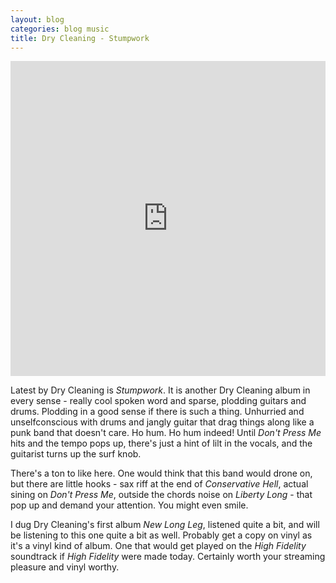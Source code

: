 ```yaml
---
layout: blog
categories: blog music
title: Dry Cleaning - Stumpwork
---
```

<div style="position: relative; padding-bottom: 100%; height: 0; overflow: hidden; max-width: 100%;"><iframe src="https://embed.tidal.com/albums/251175805?layout=gridify" frameborder="0" allowfullscreen style="position: absolute; top: 0; left: 0; width: 100%; height: 1px; min-height: 100%; margin: 0 auto;"></iframe></div>

Latest by Dry Cleaning is _Stumpwork_.  It is another Dry Cleaning album in every sense - really cool spoken word and sparse, plodding guitars and drums.  Plodding in a good sense if there is such a thing.  Unhurried and unselfconscious with drums and jangly guitar that drag things along like a punk band that doesn't care.  Ho hum.  Ho hum indeed!  Until _Don't Press Me_ hits and the tempo pops up, there's just a hint of lilt in the vocals, and the guitarist turns up the surf knob.

There's a ton to like here.  One would think that this band would drone on, but there are little hooks - sax riff at the end of _Conservative Hell_, actual sining on _Don't Press Me_, outside the chords noise on _Liberty Long_ - that pop up and demand your attention.  You might even smile.

I dug Dry Cleaning's first album _New Long Leg_, listened quite a bit, and will be listening to this one quite a bit as well.  Probably get a copy on vinyl as it's a vinyl kind of album.  One that would get played on the _High Fidelity_ soundtrack if _High Fidelity_ were made today.  Certainly worth your streaming pleasure and vinyl worthy.

